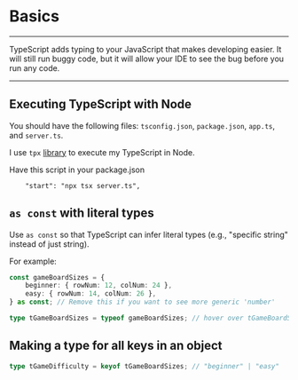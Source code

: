# Basics

---

TypeScript adds typing to your JavaScript that makes developing easier.
It will still run buggy code, but it will allow your IDE to see the bug before 
you run any code.

---

## Executing TypeScript with Node

You should have the following files:
`tsconfig.json`, `package.json`, `app.ts`, and `server.ts`.

I use `tpx` [library](https://tsx.is/) to execute my TypeScript in Node.

Have this script in your package.json
```shell
    "start": "npx tsx server.ts",
```

## `as const` with literal types

Use `as const` so that TypeScript can 
infer literal types (e.g., "specific string" instead of just string).

For example: 
```typescript
const gameBoardSizes = {
    beginner: { rowNum: 12, colNum: 24 },
    easy: { rowNum: 14, colNum: 26 },
} as const; // Remove this if you want to see more generic 'number'

type tGameBoardSizes = typeof gameBoardSizes; // hover over tGameBoardSizes to see
```

## Making a type for all keys in an object

```typescript
type tGameDifficulty = keyof tGameBoardSizes; // "beginner" | "easy"
```